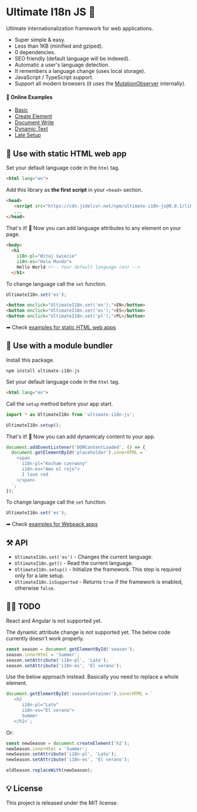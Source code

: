 # Ultimate I18n JS 🤯

Ultimate internationalization framework for web applications. 

* Super simple & easy.
* Less than 1KB (minified and gziped).
* 0 dependencies.
* SEO friendly (default language will be indexed).
* Automatic a user's language detection.
* It remembers a language change (uses local storage).
* JavaScript / TypeScript support.
* Support all modern browsers (it uses the [MutationObserver](https://caniuse.com/mutationobserver) internally).

#### 🤩 Online Examples

* [Basic](./examples/static-web-app/basic.html)
* [Create Element](./examples/static-web-app/create-element.html)
* [Document Write](./examples/static-web-app/document-write.html)
* [Dynamic Text](./examples/static-web-app/dynamic-text.html)
* [Late Setup](./examples/static-web-app/late-setup.html)

## 🚀 Use with static HTML web app

Set your default language code in the `html` tag.

```html
<html lang="en">
```

Add this library as **the first script** in your `<head>` section.

```html
<head>
   <script src="https://cdn.jsdelivr.net/npm/ultimate-i18n-js@0.0.1/lib/index.min.js"></script>
   ...
</head>
```

That's it! 🤯 Now you can add language attributes to any element on your page.

```html
<body>
  <h1
    i18n-pl="Witaj świecie"
    i18n-es="Hola Mundo">
    Hello World <!-- Your default language (en) -->
  </h1>
````

To change language call the `set` function.

```js
UltimateI18n.set('es');
```

```html
<button onclick="UltimateI18n.set('en');">EN</button>
<button onclick="UltimateI18n.set('es');">ES</button>
<button onclick="UltimateI18n.set('pl');">PL</button>
```

➡ Check [examples for static HTML web apps](examples/static-web-app)

## 🚀 Use with a module bundler

Install this package.

`npm install ultimate-i18n-js`

Set your default language code in the `html` tag.

```html
<html lang="en">
```

Call the `setup` method before your app start.

```ts
import * as UltimateI18n from 'ultimate-i18n-js';

UltimateI18n.setup();
```

That's it! 🤯 Now you can add dynamicaly content to your app.

```ts
document.addEventListener('DOMContentLoaded', () => {
  document.getElementById('placeholder').innerHTML = `
    <span
      i18n-pl="Kocham czerwony"
      i18n-es="Amo el rojo">
      I love red
    </span>
  `;
});
```

To change language call the `set` function.

```js
UltimateI18n.set('es');
```

➡ Check [examples for Webpack apps](examples/webpack-app)

## ⚒ API

* `UltimateI18n.set('es')` - Changes the current language.
* `UltimateI18n.get()` - Read the current language.
* `UltimateI18n.setup()` - Initialize the framework. This step is required only for a late setup.
* `UltimateI18n.isSupported` - Returns `true` if the framework is enabled, otherwise `false`.

## 👷‍♂️ TODO

React and Angular is not supported yet.

The dynamic attribute change is not supported yet. The below code currently doesn't work properly.

```js
const season = document.getElementById('season');
season.innerHtml = 'Summer';
season.setAttribute('i18n-pl', 'Lato');
season.setAttribute('i18n-es', 'El verano');
```

Use the below approach instead. Basically you need to replace a whole element.

```js
document.getElementById('seasonContainer').innerHTML = `
   <h2
      i18n-pl="Lato"
      i18n-es="El verano">
      Summer
   </h2>`;
```

Or:

```js
const newSeason = document.createElement('h2');
newSeason.innerHtml = 'Summer';
newSeason.setAttribute('i18n-pl', 'Lato');
newSeason.setAttribute('i18n-es', 'El verano');

oldSeason.replaceWith(newSeason);
```

## 💡 License

This project is released under the MIT license.
